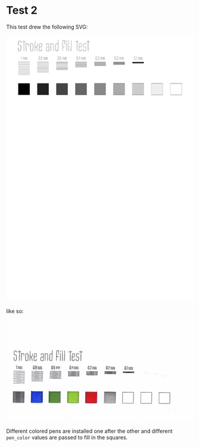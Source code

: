 # Test 2

This test drew the following SVG:

![a5 test svg](https://raw.githubusercontent.com/Muxelmann/my-draw/refs/heads/main/src/test/02/stroke-and-fill.svg)

like so:

![a3 test result](https://raw.githubusercontent.com/Muxelmann/my-draw/refs/heads/main/src/test/02/stroke-and-fill.png)

Different colored pens are installed one after the other and different `pen_color` values are passed to fill in the squares.